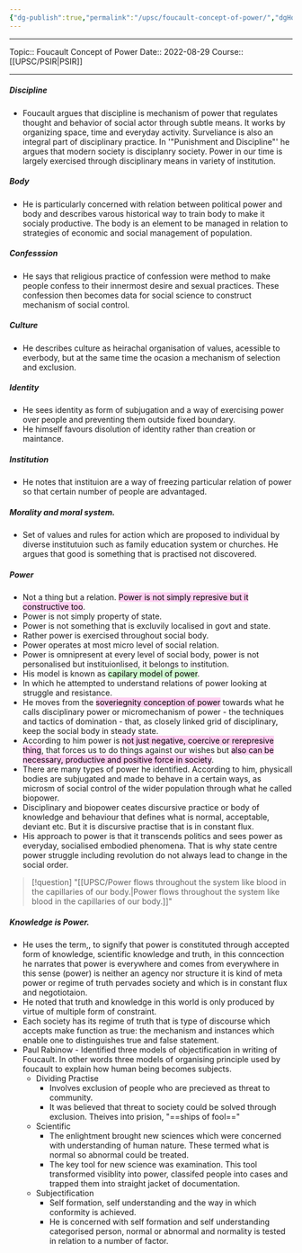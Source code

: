 ```yaml
---
{"dg-publish":true,"permalink":"/upsc/foucault-concept-of-power/","dgHomeLink":true,"dgPassFrontmatter":false}
---
```


----
Topic:: Foucault Concept of Power
Date:: 2022-08-29
Course:: [[UPSC/PSIR|PSIR]] 

----
##### Discipline 
- Foucault argues that discipline is mechanism of power that regulates thought and behavior of social actor through subtle means. It works by organizing space, time and everyday activity. Surveliance is also an integral part of disciplinary practice. In '"Punishment and Discipline"' he argues that modern society is disciplanry society. Power in our time is largely exercised through disciplinary means in variety of institution. 

##### Body 
- He is particularly concerned with relation between political power and body  and describes varous historical way to train body to make it socialy productive. The body is an element to be managed in relation to strategies of economic and social management of population. 

##### Confesssion 
- He says that religious practice of confession were method to make people confess to their innermost desire and sexual practices. These confession then becomes data for social science to construct mechanism of social control.

##### Culture 
- He describes culture as heirachal organisation of values, acessible to everbody, but at the same time the ocasion a mechanism of selection and exclusion. 

##### Identity 
- He sees identity as form of subjugation and a way of exercising power over people and preventing them outside fixed boundary. 
- He himself favours disolution of identity rather than creation or maintance.

##### Institution
- He notes that instituion are a way of freezing particular relation of power so that certain number of people are advantaged. 

##### Morality and moral system. 
- Set of values and rules for action which are proposed to individual by diverse institutuion such as family education system or churches. He argues that good is something that is practised not discovered. 
 
##### Power 
- Not a thing but a relation. <mark style="background: #FFB8EBA6;">Power is not simply represive but it constructive too</mark>. 
- Power is not simply property of state. 
- Power is not something that is excluvily localised in govt and state.
-  Rather power is exercised throughout social body.
- Power operates at most micro level of social relation. 
- Power is omnipresent at every level of social body, power is not personalised but instituionlised, it belongs to institution. 
- His model is known as <mark style="background: #BBFABBA6;">capilary model of power</mark>. 
- In which he attempted to understand relations of power looking at struggle and resistance. 
- He moves from the <mark style="background: #FFB8EBA6;">soveriegnity conception of power</mark> towards what he calls disciplinary power or micromechanism of power - the techniques and tactics of domination - that, as closely linked grid of disciplinary, keep the social body in steady state.  
- According to him power is <mark style="background: #FFB8EBA6;">not just negative, coercive or rerepresive thing</mark>, that forces us to do things against our wishes but <mark style="background: #FFB8EBA6;">also can be necessary, productive and positive force in society</mark>. 
- There are many types of power he identified. According to him, physicall bodies are subjugated and made to behave in a certain ways, as microsm of social control of the wider population through what he called biopower. 
- Disciplinary and biopower ceates discursive practice or body of knowledge and behaviour that defines what is normal, acceptable, deviant etc. But it is discursive practise that is in constant flux. 
- His approach to power is that it transcends politics and sees power as everyday, socialised embodied phenomena. That is why state centre power struggle including revolution do not always lead to change in the social order. 

>[!question] "[[UPSC/Power flows throughout the system like blood in the capillaries of our body.|Power flows throughout the system like blood in the capillaries of our body.]]"

##### Knowledge is Power. 
- He uses the term,, to signify that power is constituted through accepted form of knowledge, scientific knowledge and truth, in this conncection he narrates that power is everywhere and comes from everywhere in this sense (power) is neither an agency nor structure it is kind of meta power or regime of truth pervades society and which is in constant flux and negotiotaion. 
- He noted that truth and knowledge in this world is only produced by virtue of multiple form of constraint. 
- Each society has its regime of  truth that is type of discourse which accepts make function as true: the mechanism and instances which enable one to distinguishes true and false statement. 
- Paul Rabinow - Identified three models of objectification in writing of Foucault. In other words three models of organising principle used by foucault to explain how human being becomes subjects. 
	- Dividing Practise 
		- Involves exclusion of people who are precieved as threat to community. 
		- It was believed that threat to society could be solved through exclusion. Theives into prision, "==ships of fool=="
	- Scientific 
		- The enlightment brought new sciences which were concerned with understanding of human nature. These termed what is normal so abnormal could be treated. 
		- The key tool for new science was examination. This tool transformed visiblity into power, classifed people into cases and trapped them into straight jacket of documentation.
	- Subjectification
		- Self formation, self understanding and the way in which conformity is achieved. 
		- He is concerned with self formation and self understanding categorised person, normal or abnormal and normality is tested in relation to a number of factor. 
